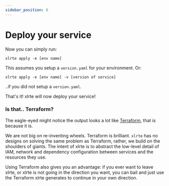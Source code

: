 ```yaml
---
sidebar_position: 6
---
```


# Deploy your service

Now you can simply run: 

```
xlrte apply -e [env name]
```

This assumes you setup a `version.yaml` for your environment. 
Or:

```
xlrte apply -e [env name] -v [version of service]
```

..if you did not setup a `version.yaml`.

That's it! xlrte will now deploy your service!

### Is that.. Terraform?
The eagle-eyed might notice the output looks a lot like [Terraform](https://www.terraform.io), that is because it is.

We are not big on re-inventing wheels. Terraform is brilliant. `xlrte` has no designs on solving the same problem as Terraform, rather, we build on the shoulders of giants. The intent of xlrte is to abstract the low-level detail of IAM, network and dependency configuration between services and the resources they use.

Using Terraform also gives you an advantage: if you ever want to leave xlrte, or xlrte is not going in the direction you want, you can bail and just use the Terraform xlrte generates to continue in your own direction.
